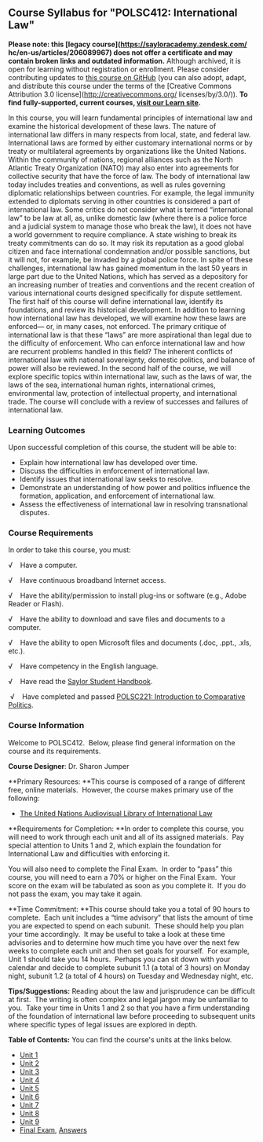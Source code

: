 Course Syllabus for "POLSC412: International Law"
-------------------------------------------------

**Please note: this [legacy course](https://sayloracademy.zendesk.com/
hc/en-us/articles/206089967) does not offer a certificate and may contain 
broken links and outdated information.** Although archived, it is open 
for learning without registration or enrollment. Please consider contributing 
updates to [this course on GitHub](https://github.com/saylordotorg/course_polsc412) 
(you can also adopt, adapt, and distribute this course under the terms of 
the [Creative Commons Attribution 3.0 license](http://creativecommons.org/
licenses/by/3.0/)). **To find fully-supported, current courses, [visit our 
Learn site](https://learn.saylor.org).**

In this course, you will learn fundamental principles of international
law and examine the historical development of these laws. The nature of
international law differs in many respects from local, state, and
federal law. International laws are formed by either customary
international norms or by treaty or multilateral agreements by
organizations like the United Nations. Within the community of nations,
regional alliances such as the North Atlantic Treaty Organization (NATO)
may also enter into agreements for collective security that have the
force of law. The body of international law today includes treaties and
conventions, as well as rules governing diplomatic relationships between
countries. For example, the legal immunity extended to diplomats serving
in other countries is considered a part of international law. Some
critics do not consider what is termed “international law” to be law at
all, as, unlike domestic law (where there is a police force and a
judicial system to manage those who break the law), it does not have a
world government to require compliance. A state wishing to break its
treaty commitments can do so. It may risk its reputation as a good
global citizen and face international condemnation and/or possible
sanctions, but it will not, for example, be invaded by a global police
force. In spite of these challenges, international law has gained
momentum in the last 50 years in large part due to the United Nations,
which has served as a depository for an increasing number of treaties
and conventions and the recent creation of various international courts
designed specifically for dispute settlement. The first half of this
course will define international law, identify its foundations, and
review its historical development. In addition to learning how
international law has developed, we will examine how these laws are
enforced— or, in many cases, not enforced. The primary critique of
international law is that these “laws” are more aspirational than legal
due to the difficulty of enforcement. Who can enforce international law
and how are recurrent problems handled in this field? The inherent
conflicts of international law with national sovereignty, domestic
politics, and balance of power will also be reviewed. In the second half
of the course, we will explore specific topics within international law,
such as the laws of war, the laws of the sea, international human
rights, international crimes, environmental law, protection of
intellectual property, and international trade. The course will conclude
with a review of successes and failures of international law.

### Learning Outcomes

Upon successful completion of this course, the student will be able to:

-   Explain how international law has developed over time.
-   Discuss the difficulties in enforcement of international law.
-   Identify issues that international law seeks to resolve.
-   Demonstrate an understanding of how power and politics influence the
    formation, application, and enforcement of international law. 
-   Assess the effectiveness of international law in resolving
    transnational disputes.

### Course Requirements

In order to take this course, you must:  
  
 √    Have a computer.  
  
 √    Have continuous broadband Internet access.  
  
 √    Have the ability/permission to install plug-ins or software (e.g.,
Adobe Reader or Flash).  
  
 √    Have the ability to download and save files and documents to a
computer.  
  
 √    Have the ability to open Microsoft files and documents (.doc,
.ppt., .xls, etc.).  
  
 √    Have competency in the English language.  
  
 √    Have read the [Saylor Student
Handbook](http://www.saylor.org/site/wp-content/uploads/2012/05/Saylor-StudentHandbook.pdf).  
  
  √    Have completed and passed [POLSC221: Introduction to Comparative
Politics](http://www.saylor.org/courses/polsc221/).

### Course Information

Welcome to POLSC412.  Below, please find general information on the
course and its requirements.

**Course Designer**: Dr. Sharon Jumper

**Primary Resources: **This course is composed of a range of different
free, online materials.  However, the course makes primary use of the
following:

-   [The United Nations Audiovisual Library of International
    Law](http://www.un.org/law/avl/)

**Requirements for Completion: **In order to complete this course, you
will need to work through each unit and all of its assigned materials.
 Pay special attention to Units 1 and 2, which explain the foundation
for International Law and difficulties with enforcing it.  

You will also need to complete the Final Exam.  In order to “pass” this
course, you will need to earn a 70% or higher on the Final Exam.  Your
score on the exam will be tabulated as soon as you complete it.  If you
do not pass the exam, you may take it again.

**Time Commitment: **This course should take you a total of 90 hours to
complete.  Each unit includes a “time advisory” that lists the amount of
time you are expected to spend on each subunit.  These should help you
plan your time accordingly.  It may be useful to take a look at these
time advisories and to determine how much time you have over the next
few weeks to complete each unit and then set goals for yourself.  For
example, Unit 1 should take you 14 hours.  Perhaps you can sit down with
your calendar and decide to complete subunit 1.1 (a total of 3 hours) on
Monday night, subunit 1.2 (a total of 4 hours) on Tuesday and Wednesday
night, etc.

**Tips/Suggestions:** Reading about the law and jurisprudence can be
difficult at first.  The writing is often complex and legal jargon may
be unfamiliar to you.  Take your time in Units 1 and 2 so that you have
a firm understanding of the foundation of international law before
proceeding to subsequent units where specific types of legal issues are
explored in depth.

**Table of Contents:** You can find the course's units at the links below.

- [Unit 1](https://legacy.saylor.org/polsc412/Unit01/)
- [Unit 2](https://legacy.saylor.org/polsc412/Unit02/)
- [Unit 3](https://legacy.saylor.org/polsc412/Unit03/)
- [Unit 4](https://legacy.saylor.org/polsc412/Unit04/)
- [Unit 5](https://legacy.saylor.org/polsc412/Unit05/)
- [Unit 6](https://legacy.saylor.org/polsc412/Unit06/)
- [Unit 7](https://legacy.saylor.org/polsc412/Unit07/)
- [Unit 8](https://legacy.saylor.org/polsc412/Unit08/)
- [Unit 9](https://legacy.saylor.org/polsc412/Unit09/)
- [Final Exam](http://saylordotorg.github.io/LegacyExams/POLSC/POLSC412/POLSC412-FinalExam.html), [Answers](http://saylordotorg.github.io/LegacyExams/POLSC/POLSC412/POLSC412-FinalExam-Answers.html)

